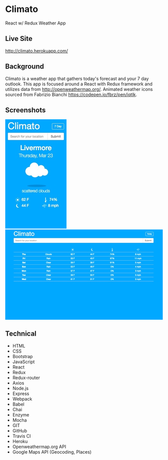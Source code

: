 # Climato
React w/ Redux Weather App 

## Live Site
http://climato.herokuapp.com/

## Background
Climato is a weather app that gathers today's forecast and your 7 day outlook. This app is focused around a React with Redux framework and utilizes data from http://openweathermap.org/. Animated weather icons sourced from Fabrizio Bianchi https://codepen.io/fbrz/pen/iqtlk.

## Screenshots
![Screenshots](https://github.com/morettisf/climato/blob/master/screenshots/screenshot1.jpg)
![Screenshots](https://github.com/morettisf/climato/blob/master/screenshots/screenshot2.jpg)

## Technical
* HTML
* CSS
* Bootstrap
* JavaScript
* React
* Redux
* Redux-router
* Axios
* Node.js
* Express
* Webpack
* Babel
* Chai
* Enzyme
* Mocha
* GIT
* GitHub
* Travis CI
* Heroku
* Openweathermap.org API
* Google Maps API (Geocoding, Places)